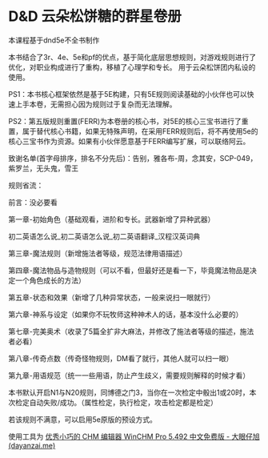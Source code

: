 # D&D 云朵松饼糖的群星卷册
本课程基于dnd5e不全书制作

本书结合了3r、4e、5e和pf的优点，基于简化底层思想规则，对游戏规则进行了优化，对职业构成进行了重构，移植了心理学和专长。 用于云朵松饼团内私设的使用。

PS1：本书核心框架依然是基于5E构建，只有5E规则阅读基础的小伙伴也可以快速上手本卷，无需担心因为规则过于复杂而无法理解。

PS2：第五版规则重置(FERR)为本卷册的核心书，对5E的核心三宝书进行了重置，属于替代核心书籍，如果无特殊声明，在采用FERR规则后，将不再使用5e的核心三宝书作为资源。如果有小伙伴愿意基于FERR编写扩展，可以联络阿云。

致谢名单(首字母排序，排名不分先后)：告别，雅各布-周，念其安，SCP-049，紫罗兰，无头鬼，雪王

规则省流：

前言：没必要看

第一章-初始角色（基础观看，进阶和专长。武器新增了异种武器）

初二英语怎么说_初二英语怎么说_初二英语翻译_汉程汉英词典

第三章-魔法规则（新增施法者等级，规范法律用语描述）

第四章-魔法物品与造物规则（可以不看，但最好还是看一下，毕竟魔法物品是决定一个角色成长的方法）

第五章-状态和效果（新增了几种异常状态，一般来说扫一眼就行）

第六章-神系与设定（如果你不玩牧师这种神术人的话，基本没什么必要的）

第七章-完美奥术（收录了5篇全扩非大麻法，并修改了施法者等级的描述，施法者必看）

第八章-传奇点数（传奇怪物规则，DM看了就行，其他人就可以扫一眼）

第九章-用语规范（统一一些用语，防止产生歧义，需要规则解释的时候才看）

本书默认开启N1与N20规则，同博德之门3，当你在一次检定中骰出1或20时，本次检定自动失败/成功。（属性检定，执行检定，攻击检定都是检定）

若该规则不满意，可以启用5e原版的预设方式。

使用工具为
[优秀小巧的 CHM 编辑器 WinCHM Pro 5.492 中文免费版 - 大眼仔旭 (dayanzai.me)](http://www.dayanzai.me/winchm.html)

